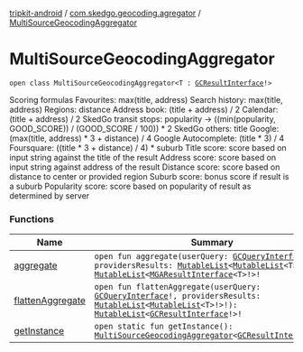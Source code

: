 [tripkit-android](../../index.md) / [com.skedgo.geocoding.agregator](../index.md) / [MultiSourceGeocodingAggregator](./index.md)

# MultiSourceGeocodingAggregator

`open class MultiSourceGeocodingAggregator<T : `[`GCResultInterface`](../-g-c-result-interface/index.md)`!>`

Scoring formulas Favourites: max(title, address) Search history: max(title, address) Regions: distance Address book: (title + address) / 2 Calendar: (title + address) / 2 SkedGo transit stops: popularity -&gt; ((min(popularity, GOOD_SCORE)) / (GOOD_SCORE / 100)) * 2 SkedGo others: title Google: (max(title, address) * 3 + distance) / 4 Google Autocomplete: (title * 3) / 4 Foursquare: ((title * 3 + distance) / 4) * suburb Title score: score based on input string against the title of the result Address score: score based on input string against address of the result Distance score: score based on distance to center or provided region Suburb score: bonus score if result is a suburb Popularity score: score based on popularity of result as determined by server

### Functions

| Name | Summary |
|---|---|
| [aggregate](aggregate.md) | `open fun aggregate(userQuery: `[`GCQueryInterface`](../-g-c-query-interface/index.md)`!, providersResults: `[`MutableList`](https://kotlinlang.org/api/latest/jvm/stdlib/kotlin.collections/-mutable-list/index.html)`<`[`MutableList`](https://kotlinlang.org/api/latest/jvm/stdlib/kotlin.collections/-mutable-list/index.html)`<T>!>!): `[`MutableList`](https://kotlinlang.org/api/latest/jvm/stdlib/kotlin.collections/-mutable-list/index.html)`<`[`MGAResultInterface`](../-m-g-a-result-interface/index.md)`<T>!>!` |
| [flattenAggregate](flatten-aggregate.md) | `open fun flattenAggregate(userQuery: `[`GCQueryInterface`](../-g-c-query-interface/index.md)`!, providersResults: `[`MutableList`](https://kotlinlang.org/api/latest/jvm/stdlib/kotlin.collections/-mutable-list/index.html)`<`[`MutableList`](https://kotlinlang.org/api/latest/jvm/stdlib/kotlin.collections/-mutable-list/index.html)`<T>!>!): `[`MutableList`](https://kotlinlang.org/api/latest/jvm/stdlib/kotlin.collections/-mutable-list/index.html)`<`[`GCResultInterface`](../-g-c-result-interface/index.md)`!>!` |
| [getInstance](get-instance.md) | `open static fun getInstance(): `[`MultiSourceGeocodingAggregator`](./index.md)`<`[`GCResultInterface`](../-g-c-result-interface/index.md)`!>!` |
